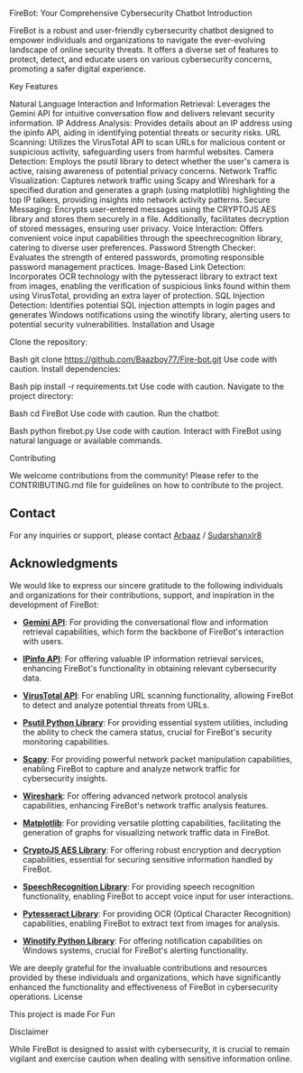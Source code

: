 FireBot: Your Comprehensive Cybersecurity Chatbot
Introduction

FireBot is a robust and user-friendly cybersecurity chatbot designed to empower individuals and organizations to navigate the ever-evolving landscape of online security threats. It offers a diverse set of features to protect, detect, and educate users on various cybersecurity concerns, promoting a safer digital experience.

Key Features

Natural Language Interaction and Information Retrieval: Leverages the Gemini API for intuitive conversation flow and delivers relevant security information.
IP Address Analysis: Provides details about an IP address using the ipinfo API, aiding in identifying potential threats or security risks.
URL Scanning: Utilizes the VirusTotal API to scan URLs for malicious content or suspicious activity, safeguarding users from harmful websites.
Camera Detection: Employs the psutil library to detect whether the user's camera is active, raising awareness of potential privacy concerns.
Network Traffic Visualization: Captures network traffic using Scapy and Wireshark for a specified duration and generates a graph (using matplotlib) highlighting the top IP talkers, providing insights into network activity patterns.
Secure Messaging: Encrypts user-entered messages using the CRYPTOJS AES library and stores them securely in a file. Additionally, facilitates decryption of stored messages, ensuring user privacy.
Voice Interaction: Offers convenient voice input capabilities through the speechrecognition library, catering to diverse user preferences.
Password Strength Checker: Evaluates the strength of entered passwords, promoting responsible password management practices.
Image-Based Link Detection: Incorporates OCR technology with the pytesseract library to extract text from images, enabling the verification of suspicious links found within them using VirusTotal, providing an extra layer of protection.
SQL Injection Detection: Identifies potential SQL injection attempts in login pages and generates Windows notifications using the winotify library, alerting users to potential security vulnerabilities.
Installation and Usage

Clone the repository:

Bash
git clone https://github.com/Baazboy77/Fire-bot.git
Use code with caution.
Install dependencies:

Bash
pip install -r requirements.txt
Use code with caution.
Navigate to the project directory:

Bash
cd FireBot
Use code with caution.
Run the chatbot:

Bash
python firebot.py
Use code with caution.
Interact with FireBot using natural language or available commands.

Contributing

We welcome contributions from the community! Please refer to the CONTRIBUTING.md file for guidelines on how to contribute to the project.

## Contact

For any inquiries or support, please contact [Arbaaz](mailto:arbukhan1971@gmail.com) / [Sudarshanxlr8](mailto:Sudarshanxlr8@gmail.com)
## Acknowledgments

We would like to express our sincere gratitude to the following individuals and organizations for their contributions, support, and inspiration in the development of FireBot:

- **[Gemini API](https://example.com/gemini)**: For providing the conversational flow and information retrieval capabilities, which form the backbone of FireBot's interaction with users.
  
- **[IPinfo API](https://example.com/ipinfo)**: For offering valuable IP information retrieval services, enhancing FireBot's functionality in obtaining relevant cybersecurity data.
  
- **[VirusTotal API](https://example.com/virustotal)**: For enabling URL scanning functionality, allowing FireBot to detect and analyze potential threats from URLs.
  
- **[Psutil Python Library](https://example.com/psutil)**: For providing essential system utilities, including the ability to check the camera status, crucial for FireBot's security monitoring capabilities.
  
- **[Scapy](https://example.com/scapy)**: For providing powerful network packet manipulation capabilities, enabling FireBot to capture and analyze network traffic for cybersecurity insights.
  
- **[Wireshark](https://example.com/wireshark)**: For offering advanced network protocol analysis capabilities, enhancing FireBot's network traffic analysis features.
  
- **[Matplotlib](https://example.com/matplotlib)**: For providing versatile plotting capabilities, facilitating the generation of graphs for visualizing network traffic data in FireBot.
  
- **[CryptoJS AES Library](https://example.com/cryptojs)**: For offering robust encryption and decryption capabilities, essential for securing sensitive information handled by FireBot.
  
- **[SpeechRecognition Library](https://example.com/speechrecognition)**: For providing speech recognition functionality, enabling FireBot to accept voice input for user interactions.
  
- **[Pytesseract Library](https://example.com/pytesseract)**: For providing OCR (Optical Character Recognition) capabilities, enabling FireBot to extract text from images for analysis.
  
- **[Winotify Python Library](https://example.com/winotify)**: For offering notification capabilities on Windows systems, crucial for FireBot's alerting functionality.
  

  
We are deeply grateful for the invaluable contributions and resources provided by these individuals and organizations, which have significantly enhanced the functionality and effectiveness of FireBot in cybersecurity operations.
License

This project is made For Fun 

Disclaimer

While FireBot is designed to assist with cybersecurity, it is crucial to remain vigilant and exercise caution when dealing with sensitive information online.
